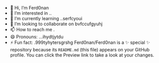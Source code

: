 - 👋 Hi, I’m Ferd0nan
- 👀 I’m interested in ..
- 🌱 I’m currently learning ..serfcyoui
- 💞️ I’m looking to collaborate on bvfccufgyuhj
- 📫 How to reach me .
- 😄 Pronouns: ...ihydtjytdu
- ⚡ Fun fact: .999tyhytersgrshg
Ferd0nan/Ferd0nan is a ✨ special ✨ repository because its `README.md` (this file) appears on your GitHub profile.
You can click the Preview link to take a look at your changes.

